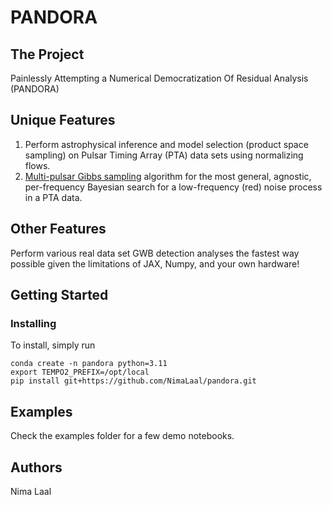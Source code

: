 # PANDORA

## The Project

Painlessly Attempting a Numerical Democratization Of Residual Analysis (PANDORA)

## Unique Features
1. Perform astrophysical inference and model selection (product space sampling) on Pulsar Timing Array (PTA) data sets using normalizing flows.
2. [Multi-pulsar Gibbs sampling](https://arxiv.org/pdf/2410.11944) algorithm for the most general, agnostic, per-frequency Bayesian search for a low-frequency (red) noise process in a PTA data.

## Other Features
Perform various real data set GWB detection analyses the fastest way possible given the limitations of JAX, Numpy, and your own hardware!  

## Getting Started


### Installing

To install, simply run
```
conda create -n pandora python=3.11
export TEMPO2_PREFIX=/opt/local
pip install git+https://github.com/NimaLaal/pandora.git
```
## Examples

Check the examples folder for a few demo notebooks.

## Authors

Nima Laal
